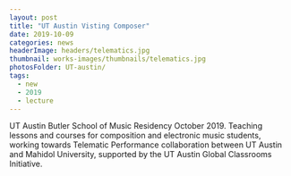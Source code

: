 ```yaml
---
layout: post
title: "UT Austin Visting Composer"
date: 2019-10-09
categories: news
headerImage: headers/telematics.jpg
thumbnail: works-images/thumbnails/telematics.jpg
photosFolder: UT-austin/
tags:
  - new
  - 2019
  - lecture
---
```

UT Austin Butler School of Music Residency October 2019. Teaching lessons and courses for composition and electronic music students, working towards Telematic Performance collaboration between UT Austin and Mahidol University, supported by the UT Austin Global Classrooms Initiative.
